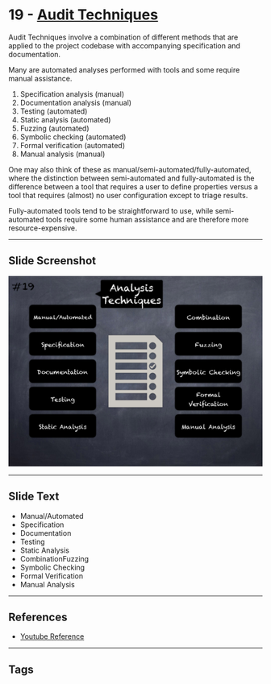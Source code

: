 
# 19 - [Audit Techniques](./Audit%20Techniques.md)

Audit Techniques involve a combination of different methods that are applied to the project codebase with accompanying specification and documentation. 

Many are automated analyses performed with tools and some require manual assistance.
1. Specification analysis (manual)
2. Documentation analysis (manual)
3. Testing (automated)
4. Static analysis (automated)
5. Fuzzing (automated)
6. Symbolic checking (automated)
7. Formal verification (automated)
8. Manual analysis (manual)

One may also think of these as manual/semi-automated/fully-automated, where the distinction between semi-automated and fully-automated is the difference between a tool that requires a user to define properties versus a tool that requires (almost) no user configuration except to triage results. 

Fully-automated tools tend to be straightforward to use, while semi-automated tools require some human assistance and are therefore more resource-expensive.
___
## Slide Screenshot
![019.png](../../images/6.Audit%20Techniques%20and%20Tools%20101/019.png)
___
## Slide Text
- Manual/Automated
- Specification
- Documentation
- Testing
- Static Analysis
- CombinationFuzzing
- Symbolic Checking
- Formal Verification
- Manual Analysis
___
## References
- [Youtube Reference](https://youtu.be/M0C7z3TE5Go?t=1960)
___
## Tags
